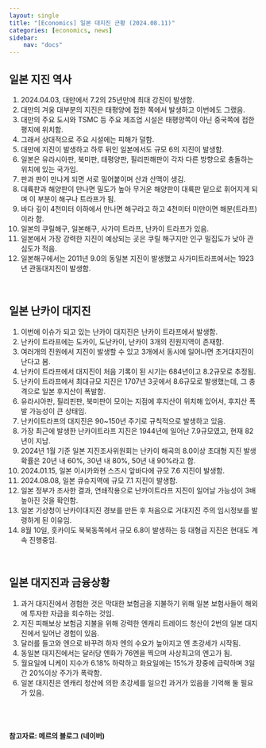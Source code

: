 ```yaml
---
layout: single
title: "[Economics] 일본 대지진 근황 (2024.08.11)"
categories: [economics, news]
sidebar:
    nav: "docs"
---
```


## 일본 지진 역사
1. 2024.04.03, 대만에서 7.2의 25년만에 최대 강진이 발생함.
1. 대만의 겨웅 대부분의 지진은 태평양에 접한 쪽에서 발생하고 이번에도 그랬음.
1. 대만의 주요 도시와 TSMC 등 주요 제조업 시설은 태평양쪽이 아닌 중국쪽에 접한 평지에 위치함.
1. 그래서 상대적으로 주요 시설에는 피해가 덜함.
1. 대만에 지진이 발생하고 하루 뒤인 일본에서도 규모 6의 지진이 발생함.
1. 일본은 유라시아판, 북미판, 태평양판, 필리핀해판이 각자 다른 방향으로 충돌하는 위치에 있는 국가임.
1. 판과 판이 만나게 되면 서로 밀어붙이며 산과 산맥이 생김.
1. 대륙판과 해양판이 만나면 밀도가 높아 무거운 해양판이 대륙판 밑으로 휘어지게 되며 이 부분이 해구나 트라프가 됨.
1. 바다 깊이 4천미터 이하에서 만나면 해구라고 하고 4천미터 미만이면 해분(트라프)이라 함.
1. 일본의 쿠릴해구, 일본해구, 사가미 트라프, 난카이 트라프가 있음.
1. 일본에서 가장 강력한 지진이 예상되는 곳은 쿠릴 해구지만 인구 밀집도가 낮아 관심도가 적음.
1. 일본해구에서는 2011년 9.0의 동일본 지진이 발생했고 사가미트라프에서는 1923년 관동대지진이 발생함.

<br/>

## 일본 난카이 대지진
1. 이번에 이슈가 되고 있는 난카이 대지진은 난카이 트라프에서 발생함.
1. 난카이 트라프에는 도카이, 도난카이, 난카이 3개의 진원지역이 존재함.
1. 여러개의 진원에서 지진이 발생할 수 있고 3개에서 동시에 일어나면 초거대지진이 난다고 봄.
1. 난카이 트라프에서 대지진이 처음 기록이 된 시기는 684년이고 8.2규모로 추정됨.
1. 난카이 트라프에서 최대규모 지진은 1707년 3곳에서 8.6규모로 발생했는데, 그 충격으로 일본 후지산이 폭발함.
1. 유라시아판, 필리핀판, 북미판이 모이는 지점에 후지산이 위치해 있어서, 후지산 폭발 가능성이 큰 상태임.
1. 난카이트라프의 대지진은 90~150년 주기로 규칙적으로 발생하고 있음.
1. 가장 최근에 발생한 난카이트라프 지진은 1944년에 일어난 7.9규모였고, 현재 82년이 지남.
1. 2024년 1월 기준 일본 지진조사위원회는 난카이 해곡의 8.0이상 초대형 지진 발생확률은 20년 내 60%, 30년 내 80%, 50년 내 90%라고 함.
1. 2024.01.15, 일본 이시카와현 스즈시 앞바다에 규모 7.6 지진이 발생함.
1. 2024.08.08, 일본 큐슈지역에  규모 7.1 지진이 발생함.
1. 일본 정부가 조사한 결과, 연쇄작용으로 난카이트라프 지진이 일어날 가능성이 3배 높아진 것을 확인함.
1. 일본 기상청이 난카이대지진 경보를 만든 후 처음으로 거대지진 주의 임시정보를 발령하게 된 이유임.
1. 8월 10일, 훗카이도 북북동쪽에서 규모 6.8이 발생하는 등 대형급 지진은 현대도 계속 진행중임.

<br/>

## 일본 대지진과 금융상황
1. 과거 대지진에서 경험한 것은 막대한 보험금을 지불하기 위해 일본 보험사들이 해외에 투자한 자금을 회수하는 것임.
1. 지진 피해보상 보험금 지불을 위해 강력한 엔캐리 트레이드 청산이 2번의 일본 대지진에서 일어난 경험이 있음.
1. 달러를 들고와 엔으로 바꾸려 하자 엔의 수요가 높아지고 엔 초강세가 시작됨.
1. 동일본 대지진에서는 달러당 엔화가 76엔을 찍으며 사상최고의 엔고가 됨.
1. 월요일에 니케이 지수가 6.18% 하락하고 화요일에는 15%가 장중에 급락하며 3일간 20%이상 주가가 폭락함.
1. 일본 대지진은 엔캐리 청산에 의한 초강세를 일으킨 과거가 있음을 기억해 둘 필요가 있음.


<br/>
<br/>

#### 참고자료: 메르의 블로그 (네이버) 